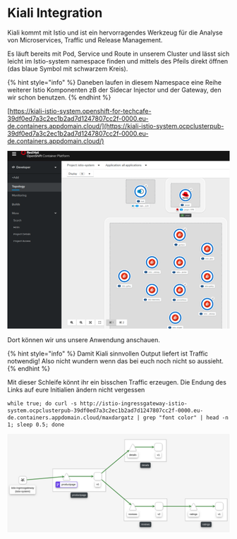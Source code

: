 # Kiali Integration

Kiali kommt mit Istio und ist ein hervorragendes Werkzeug für die Analyse von Microservices, Traffic und Release Management.

Es läuft bereits mit Pod, Service und Route in unserem Cluster und lässt sich leicht im Istio-system namespace finden und mittels des Pfeils direkt öffnen \(das blaue Symbol mit schwarzem Kreis\).

{% hint style="info" %}
Daneben laufen in diesem Namespace eine Reihe weiterer Istio Komponenten zB der Sidecar Injector und der Gateway, den wir schon benutzen.
{% endhint %}

[https://kiali-istio-system.openshift-for-techcafe-39df0ed7a3c2ec1b2ad7d1247807cc2f-0000.eu-de.containers.appdomain.cloud/](https://kiali-istio-system.ocpclusterpub-39df0ed7a3c2ec1b2ad7d1247807cc2f-0000.eu-de.containers.appdomain.cloud/)

![](../../../.gitbook/assets/image%20%2899%29.png)

Dort können wir uns unsere Anwendung anschauen.

{% hint style="info" %}
Damit Kiali sinnvollen Output liefert ist Traffic notwendig! Also nicht wundern wenn das bei euch noch nicht so aussieht.
{% endhint %}

Mit dieser Schleife könnt ihr ein bisschen Traffic erzeugen. Die Endung des Links auf eure Initialien ändern nicht vergessen

```text
while true; do curl -s http://istio-ingressgateway-istio-system.ocpclusterpub-39df0ed7a3c2ec1b2ad7d1247807cc2f-0000.eu-de.containers.appdomain.cloud/maxdargatz | grep "font color" | head -n 1; sleep 0.5; done
```

![](../../../.gitbook/assets/image%20%28123%29.png)


